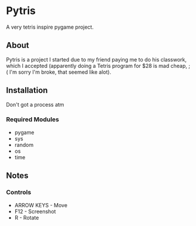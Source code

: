 # Pytris
A very tetris inspire pygame project.  

## About
Pytris is a project I started due to my friend paying me to do his classwork, which I accepted (apparently doing a Tetris program for $28 is mad cheap, ;( I'm sorry I'm broke, that seemed like alot).

## Installation
Don't got a process atm

### Required Modules
- pygame
- sys
- random
- os
- time

## Notes

### Controls
- ARROW KEYS - Move
- F12 - Screenshot
- R - Rotate 

